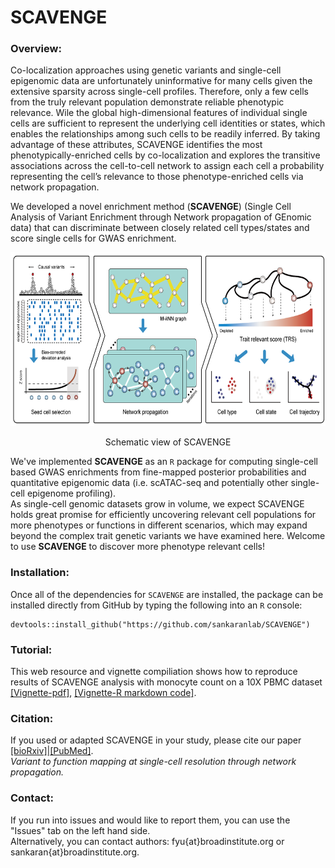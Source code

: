 # SCAVENGE

### Overview:

Co-localization approaches using genetic variants and single-cell epigenomic data are unfortunately uninformative for many cells given the extensive sparsity across single-cell profiles. Therefore, only a few cells from the truly relevant population demonstrate reliable phenotypic relevance. Wile the global high-dimensional features of individual single cells are sufficient to represent the underlying cell identities or states, which enables the relationships among such cells to be readily inferred. By taking advantage of these attributes, SCAVENGE identifies the most phenotypically-enriched cells by co-localization and explores the transitive associations across the cell-to-cell network to assign each cell a probability representing the cell’s relevance to those phenotype-enriched cells via network propagation.

We developed a novel enrichment method (**SCAVENGE**) (Single Cell Analysis of Variant Enrichment through Network propagation of GEnomic data) that can discriminate between closely related cell types/states and score single cells for GWAS enrichment. 


<div align=center> <img src="image/schematic-view_1.png" width="680" height="278"> </div> 

<p align="center">Schematic view of SCAVENGE</p>  



We've implemented **SCAVENGE** as an `R` package for computing single-cell based GWAS enrichments from fine-mapped posterior probabilities and quantitative epigenomic data (i.e. scATAC-seq and potentially other single-cell epigenome profiling).  
As single-cell genomic datasets grow in volume, we expect SCAVENGE holds great promise for efficiently uncovering relevant cell populations for more phenotypes or functions in different scenarios, which may expand beyond the complex trait genetic variants we have examined here. Welcome to use **SCAVENGE** to discover more phenotype relevant cells!

### Installation:

Once all of the dependencies for `SCAVENGE` are installed, the package can be installed 
directly from GitHub by typing the following into an `R` console:

```
devtools::install_github("https://github.com/sankaranlab/SCAVENGE")
```
### Tutorial:
This web resource and vignette compiliation shows how to reproduce results of SCAVENGE analysis with monocyte count on a 10X PBMC dataset [[Vignette-pdf]](inst/doc/SCAVENGE-vignette.pdf), [[Vignette-R markdown code]](vignettes/SCAVENGE-vignette.Rmd). 


### Citation:
If you used or adapted SCAVENGE in your study, please cite our paper [[bioRxiv]](https://github.com/sankaranlab/SCAVENGE)|[[PubMed]](https://github.com/sankaranlab/SCAVENGE).   
*Variant to function mapping at single-cell resolution through network propagation.*


### Contact:
If you run into issues and would like to report them, you can use the "Issues" tab on the left hand side.  
Alternatively, you can contact authors: fyu{at}broadinstitute.org or sankaran{at}broadinstitute.org.  

